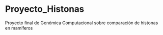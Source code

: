 # Proyecto_Histonas
Proyecto final de Genómica Computacional sobre comparación de histonas en mamíferos
